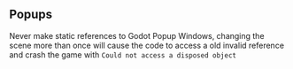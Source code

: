 ## Popups
Never make static references to Godot Popup Windows, changing the scene more than once will cause the code to access a old invalid reference and crash the game with `Could not access a disposed object`
